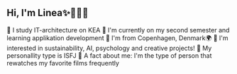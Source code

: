 ## Hi, I'm Linea✨👩‍💻💖
🦄 I study IT-architecture on KEA
🦄 I'm currently on my second semester and learning applikation development
🦄 I'm from Copenhagen, Denmark🌍
🦄 I'm interested in sustainability, AI, psychology and creative projects!
🦄 My personallity type is ISFJ
🦄 A fact about me: I'm the type of person that rewatches my favorite films frequently
